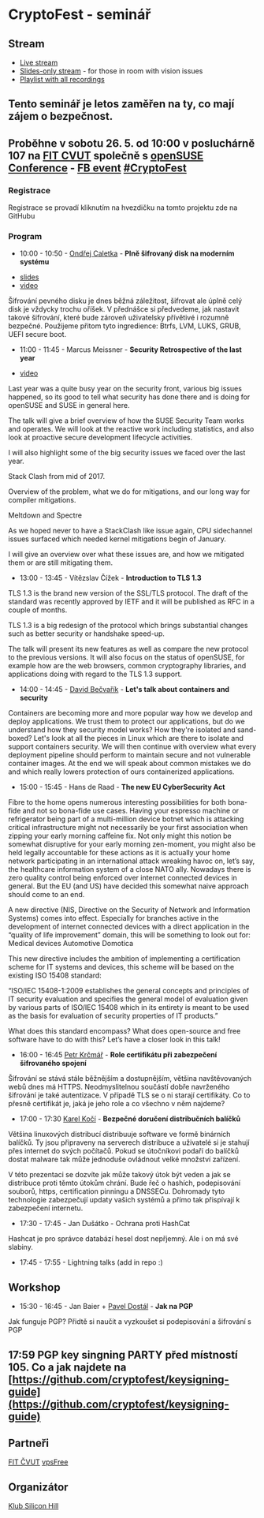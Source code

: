# CryptoFest - seminář

## Stream
 - [Live stream](https://www.youtube.com/watch?v=XGOUNxWJ9mg)
 - [Slides-only stream](https://www.youtube.com/watch?v=M8byBBJU_xQ) - for those in room with vision issues
 - [Playlist with all recordings](https://www.youtube.com/watch?v=kXGzezSSWEY&list=PLofm6RaC_O5oKTiq4kf4djzDMrU1zFGZg)

## Tento seminář je letos zaměřen na ty, co mají zájem o bezpečnost.

## Proběhne v sobotu 26. 5. od 10:00 v posluchárně 107 na [FIT CVUT](https://www.fit.cvut.cz) společně s [openSUSE Conference](https://events.opensuse.org/conference/oSC18) - [FB event](https://www.facebook.com/events/245865962642839/) [#CryptoFest](https://twitter.com/search?f=tweets&vertical=default&q=%23CryptoFest&src=typd)

### Registrace 

Registrace se provadí kliknutím na hvezdičku na tomto projektu zde na GitHubu

### Program


* 10:00 - 10:50 - [Ondřej Caletka](https://twitter.com/oskar456) - **Plně šifrovaný disk na moderním systému**

 - [slides](https://xn--ondej-kcb.caletka.cz/dl/slidy/20180526-CryptoFest-Plne_sifrovany_disk_na_modernim_systemu.pdf)
 - [video](https://www.youtube.com/watch?v=kXGzezSSWEY)

 Šifrování pevného disku je dnes běžná záležitost, šifrovat ale úplně celý disk je vždycky trochu oříšek. V přednášce si předvedeme, jak nastavit takové šifrování, které bude zároveň uživatelsky přívětivé i rozumně bezpečné. Použijeme přitom tyto ingredience: Btrfs, LVM, LUKS, GRUB, UEFI secure boot.



* 11:00 - 11:45 - Marcus Meissner - **Security Retrospective of the last year** 

 - [video](https://www.youtube.com/watch?v=hBCB3XOS5HQ)

 Last year was a quite busy year on the security front, various big issues 
happened, so its good to tell what security has done there and is doing for 
openSUSE and SUSE in general here.
 
 The talk will give a brief overview of how the SUSE Security Team works 
and operates. We will look at the reactive work including statistics, 
and also look at proactive secure development lifecycle activities.

 I will also highlight some of the big security issues we faced over the 
last year.

 Stack Clash from mid of 2017.

 Overview of the problem, what we do for mitigations, and our long way 
for compiler mitigations.

 Meltdown and Spectre

 As we hoped never to have a StackClash like issue again, CPU sidechannel 
issues surfaced which needed kernel mitigations begin of January.

 I will give an overview over what these issues are, and how 
we mitigated them or are still mitigating them.

* 13:00 - 13:45 - Vítězslav Čížek - **Introduction to TLS 1.3**

 TLS 1.3 is the brand new version of the SSL/TLS protocol. 
The draft of the standard was recently approved by IETF and it will be published as RFC in a couple of months.

 TLS 1.3 is a big redesign of the protocol which brings substantial changes such as better security or handshake speed-up.

 The talk will present its new features as well as compare the new protocol to the previous versions. 
It will also focus on the status of openSUSE, for example how are the web browsers, common cryptography libraries, and applications doing with regard to the TLS 1.3 support.


 

* 14:00 - 14:45 - [David Bečvařík](https://twitter.com/dbecvarik) - **Let's talk about containers and security**

 Containers are becoming more and more popular way how we develop and deploy applications. We trust them to protect our applications, but do we understand how they security model works? How they're isolated and sand-boxed? Let's look at all the pieces in Linux which are there to isolate and support containers security. We will then continue with overview what every deployment pipeline should perform to maintain secure and  not vulnerable container images. At the end we will speak about common mistakes we do and which really lowers protection of ours containerized applications. 


* 15:00 - 15:45 - Hans de Raad  - **The new EU CyberSecurity Act**

 Fibre to the home opens numerous interesting possibilities for both bona-fide and not so bona-fide use cases. 
Having your espresso machine or refrigerator being part of a multi-million device botnet which is attacking critical infrastructure might not necessarily be your first association when zipping your early morning caffeine fix. 
Not only might this notion be somewhat disruptive for your early morning zen-moment, you might also be held legally accountable for these actions as it is actually your home network participating in an international attack wreaking havoc on, let’s say, the healthcare information system of a close NATO ally. 
Nowadays there is zero quality control being enforced over internet connected devices in general. But the EU (and US) have decided this somewhat naive approach should come to an end.

 A new directive (NIS, Directive on the Security of Network and Information Systems) comes into effect. Especially for branches active in the development of internet connected devices with a direct application in the “quality of life improvement” domain, this will be something to look out for: 
 Medical devices 
 Automotive 
 Domotica

 This new directive includes the ambition of implementing a certification scheme for IT systems and devices, this scheme will be based on the existing ISO 15408 standard:

 “ISO/IEC 15408-1:2009 establishes the general concepts and principles of IT security evaluation and specifies the general model of evaluation given by various parts of ISO/IEC 15408 which in its entirety is meant to be used as the basis for evaluation of security properties of IT products.”

 What does this standard encompass? What does open-source and free software have to do with this? Let’s have a closer look in this talk!

* 16:00 - 16:45 [Petr Krčmář](https://twitter.com/krcmar) - **Role certifikátu při zabezpečení šifrovaného spojení**

 Šifrování se stává stále běžnějším a dostupnějším, většina navštěvovaných webů dnes má HTTPS. Neodmyslitelnou součástí dobře navrženého šifrování je také autentizace. V případě TLS se o ni starají certifikáty. Co to přesně certifikát je, jaká je jeho role a co všechno v něm najdeme?

* 17:00 - 17:30 [Karel Kočí](https://twitter.com/karel_koci) - **Bezpečné doručení distribučních balíčků**
 
 Většina linuxových distribucí distribuuje software ve formě binárních balíčků. Ty
jsou připraveny na serverech distribuce a uživatelé si je stahují přes internet do
svých počítačů. Pokud se útočníkovi podaří do balíčků dostat malware tak může
jednoduše ovládnout velké množství zařízení.

 V této prezentaci se dozvíte jak může takový útok být veden a jak se distribuce
proti těmto útokům chrání. Bude řeč o hashích, podepisování souborů, https,
certification pinningu a DNSSECu. Dohromady tyto technologie zabezpečují updaty
vašich systémů a přímo tak přispívají k zabezpečení internetu.


* 17:30 - 17:45 - Jan Dušátko -  Ochrana proti HashCat

 Hashcat je pro správce databází hesel dost nepřjemný. Ale i
on má své slabiny.


* 17:45 - 17:55 - Lightning talks (add in repo :) 


## Workshop

* 15:30 - 16:45 - Jan Baier + [Pavel Dostál](https://twitter.com/pdostal_cz) - **Jak na PGP**

 Jak funguje PGP? Přidtě si naučit a vyzkoušet si podepisování a šifrování s PGP

## 17:59 PGP key singning PARTY před místností 105. Co a jak najdete na  [https://github.com/cryptofest/keysigning-guide](https://github.com/cryptofest/keysigning-guide)

## Partneři

[FIT ČVUT](https://fit.cvut.cz/) [vpsFree](https://vpsfree.cz/) 

## Organizátor 

[Klub Silicon Hill](https://www.siliconhill.cz/)
